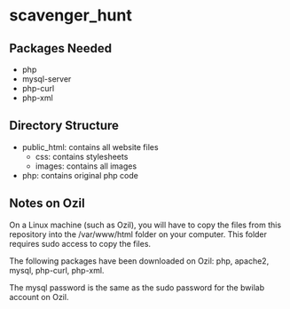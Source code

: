 # scavenger\_hunt

## Packages Needed

* php
* mysql-server
* php-curl
* php-xml

## Directory Structure

* public\_html: contains all website files
    * css: contains stylesheets
    * images: contains all images    
* php: contains original php code

## Notes on Ozil

On a Linux machine (such as Ozil), you will have to copy the files from this repository into the /var/www/html folder on your computer. This folder requires sudo access to copy the files.

The following packages have been downloaded on Ozil: php, apache2, mysql, php-curl, php-xml.

The mysql password is the same as the sudo password for the bwilab account on Ozil.
